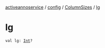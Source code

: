 [activeannoservice](../../index.md) / [config](../index.md) / [ColumnSizes](index.md) / [lg](./lg.md)

# lg

`val lg: `[`Int`](https://kotlinlang.org/api/latest/jvm/stdlib/kotlin/-int/index.html)`?`
